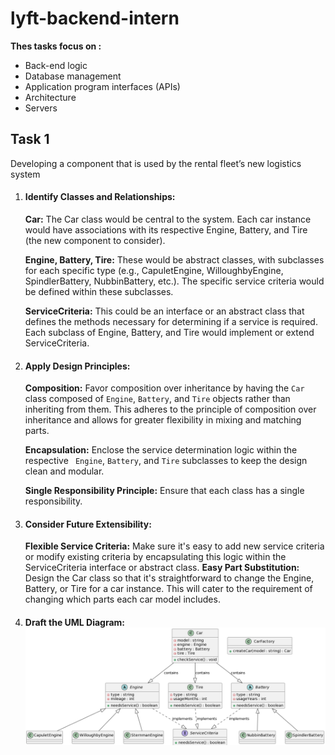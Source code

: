 # lyft-backend-intern

**Thes tasks focus on :**

* Back-end logic
* Database management
* Application program interfaces (APIs)
* Architecture
* Servers

## Task 1

Developing a component that is used by the rental fleet’s new logistics system

1. #### **Identify Classes and Relationships:**

   **Car:** The Car class would be central to the system. Each car instance would have associations with its respective Engine, Battery, and Tire (the new component to consider).

   **Engine, Battery, Tire:** These would be abstract classes, with subclasses for each specific type (e.g., CapuletEngine, WilloughbyEngine, SpindlerBattery, NubbinBattery, etc.). The specific service criteria would be defined within these subclasses.

   **ServiceCriteria:** This could be an interface or an abstract class that defines the methods necessary for determining if a service is required. Each subclass of Engine, Battery, and Tire would implement or extend ServiceCriteria.
2. #### **Apply Design Principles:**

   **Composition:** Favor composition over inheritance by having the `Car` class composed of `Engine`, `Battery`, and `Tire` objects rather than inheriting from them. This adheres to the principle of composition over inheritance and allows for greater flexibility in mixing and matching parts.

   **Encapsulation:** Enclose the service determination logic within the respective ` Engine`, `Battery`, and `Tire` subclasses to keep the design clean and modular.

   **Single Responsibility Principle:** Ensure that each class has a single responsibility.
3. #### **Consider Future Extensibility:**

   **Flexible Service Criteria:** Make sure it's easy to add new service criteria or modify existing criteria by encapsulating this logic within the ServiceCriteria interface or abstract class.
   **Easy Part Substitution:** Design the Car class so that it's straightforward to change the Engine, Battery, or Tire for a car instance. This will cater to the requirement of changing which parts each car model includes.
4. #### **Draft the UML Diagram:![1697583054619](image/README/1697583054619.png)**
